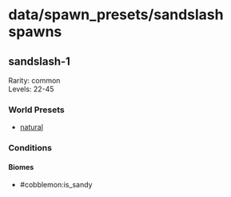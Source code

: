 # data/spawn_presets/sandslash spawns  
  
## sandslash-1  
Rarity: common  
Levels: 22-45  
  
### World Presets  
* [natural](/data/world_presets/natural.md)  
  
### Conditions  
  
#### Biomes  
  * #cobblemon:is_sandy
  
